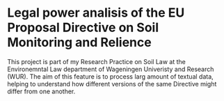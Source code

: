 # Legal power analisis of the EU Proposal Directive on Soil Monitoring and Relience
This project is part of my Research Practice on Soil Law at the Environemntal Law department of Wageningen Univeristy and Research (WUR). The aim of this feature is to process larg amount of textual data, helping to understand how different versions of the same Directive might differ from one another. 
